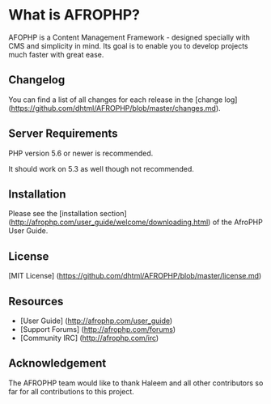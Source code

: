 
# What is AFROPHP?


AFOPHP is a Content Management Framework - designed specially with CMS and simplicity in mind. Its goal is to enable you to develop projects
much faster with great ease.




## Changelog

You can find a list of all changes for each release in the [change log] (https://github.com/dhtml/AFROPHP/blob/master/changes.md).

## Server Requirements

PHP version 5.6 or newer is recommended.

It should work on 5.3 as well though not recommended.

## Installation

Please see the [installation section] (http://afrophp.com/user_guide/welcome/downloading.html)
of the AfroPHP User Guide.

## License

[MIT License] (https://github.com/dhtml/AFROPHP/blob/master/license.md)

## Resources

-  [User Guide] (http://afrophp.com/user_guide)
-  [Support Forums] (http://afrophp.com/forums)
-  [Community IRC] (http://afrophp.com/irc)


## Acknowledgement

The AFROPHP team would like to thank Haleem and all other contributors so far for all contributions to this project.
